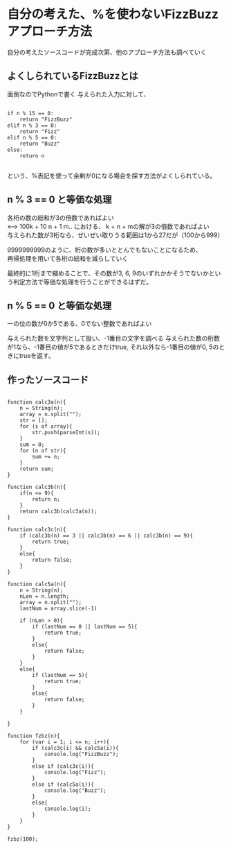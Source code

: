 # 自分の考えた、%を使わないFizzBuzzアプローチ方法

自分の考えたソースコードが完成次第、他のアプローチ方法も調べていく

## よくしられているFizzBuzzとは

面倒なのでPythonで書く
与えられた入力に対して、

```Py

if n % 15 == 0:
    return "FizzBuzz"
elif n % 3 == 0:
    return "Fizz"
elif n % 5 == 0:
    return "Buzz"
else:
    return n
    
```
という、%表記を使って余剰が0になる場合を探す方法がよくしられている。

##  n % 3 == 0 と等価な処理

各桁の数の総和が3の倍数であればよい  
<--> 100k + 10 n + 1 m.. における、 k + n + mの解が3の倍数であればよい  
与えられた数が3桁なら、ぜいぜい取りうる範囲は1から27だが（100から999）  

9999999999のように、桁の数が多いととんでもないことになるため、  
再帰処理を用いて各桁の総和を減らしていく  

最終的に1桁まで縮めることで、その数が3, 6, 9のいずれかかそうでないかという判定方法で等価な処理を行うことができるはずだ。  

## n % 5 == 0 と等価な処理

一の位の数が0か5である、0でない整数であればよい

与えられた数を文字列として扱い、-1番目の文字を調べる
与えられた数の桁数が1なら、-1番目の値が5であるときだけtrue,
それ以外なら-1番目の値が0, 5のときにtrueを返す。

## 作ったソースコード

```JS

function calc3a(n){
    n = String(n);
    array = n.split("");
    str = [];
    for (s of array){
        str.push(parseInt(s));
    }
    sum = 0;
    for (n of str){
        sum += n;
    }
    return sum;
}

function calc3b(n){
    if(n <= 9){
        return n;
    }
    return calc3b(calc3a(n));
}

function calc3c(n){
    if (calc3b(n) == 3 || calc3b(n) == 6 || calc3b(n) == 9){
        return true;
    }
    else{
        return false;
    }
}

function calc5a(n){
    n = String(n);
    nLen = n.length;
    array = n.split("");
    lastNum = array.slice(-1)
    
    if (nLen > 0){
        if (lastNum == 0 || lastNum == 5){
            return true;
        }
        else{
            return false;
        }
    }
    else{
        if (lastNum == 5){
            return true;
        }
        else{
            return false;
        }
    }
    
}

function fzbz(n){
    for (var i = 1; i <= n; i++){
        if (calc3c(i) && calc5a(i)){
            console.log("FizzBuzz");
        }
        else if (calc3c(i)){
            console.log("Fizz");
        }
        else if (calc5a(i)){
            console.log("Buzz");
        }
        else{
            console.log(i);
        }
    }
}

fzbz(100);

```

